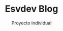 ---
title: 'Esvdev Blog'
subtitle: 'Proyecto individual'
description : 'Mi blog personal, construido con Django, Django REST y Wagtail CMS. En el frontend utilicé Astro y Tailwind CSS. La API cuenta con paginación a través de query parameters y posee distintos filtros por campo. En este proyecto pude poner en práctica también cómo consumir una API desde un frontend. El frontend se halla desplegado en Netlify y el backend en Digital Ocean. Este es mi primer deploy en un servidor remoto, donde aprendí a utilizar Gunicorn y Nginx, automatizar tareas de despliegue con la librería Fabric y crear/reiniciar servicios.'
repositoryURL : 'https://github.com/eliasvelazquezdev/esvdev_blog'
deployURL: 'http://www.esvdev.me/'
techStack : ["https://ziadoua.github.io/m3-Markdown-Badges/badges/Django/django1.svg", "https://img.shields.io/badge/DJANGO-REST-ff1709?style=for-the-badge&logo=django&logoColor=white&color=ff1709&labelColor=gray", "https://ziadoua.github.io/m3-Markdown-Badges/badges/SQLite/sqlite1.svg","https://ziadoua.github.io/m3-Markdown-Badges/badges/NGINX/nginx1.svg", "https://ziadoua.github.io/m3-Markdown-Badges/badges/Astro/astro2.svg", "https://ziadoua.github.io/m3-Markdown-Badges/badges/TailwindCSS/tailwindcss1.svg"]
---